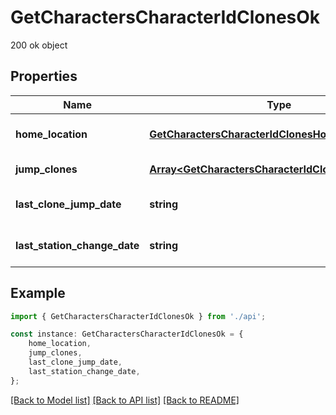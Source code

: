 # GetCharactersCharacterIdClonesOk

200 ok object

## Properties

Name | Type | Description | Notes
------------ | ------------- | ------------- | -------------
**home_location** | [**GetCharactersCharacterIdClonesHomeLocation**](GetCharactersCharacterIdClonesHomeLocation.md) |  | [optional] [default to undefined]
**jump_clones** | [**Array&lt;GetCharactersCharacterIdClonesJumpClone&gt;**](GetCharactersCharacterIdClonesJumpClone.md) | jump_clones array | [default to undefined]
**last_clone_jump_date** | **string** | last_clone_jump_date string | [optional] [default to undefined]
**last_station_change_date** | **string** | last_station_change_date string | [optional] [default to undefined]

## Example

```typescript
import { GetCharactersCharacterIdClonesOk } from './api';

const instance: GetCharactersCharacterIdClonesOk = {
    home_location,
    jump_clones,
    last_clone_jump_date,
    last_station_change_date,
};
```

[[Back to Model list]](../README.md#documentation-for-models) [[Back to API list]](../README.md#documentation-for-api-endpoints) [[Back to README]](../README.md)
